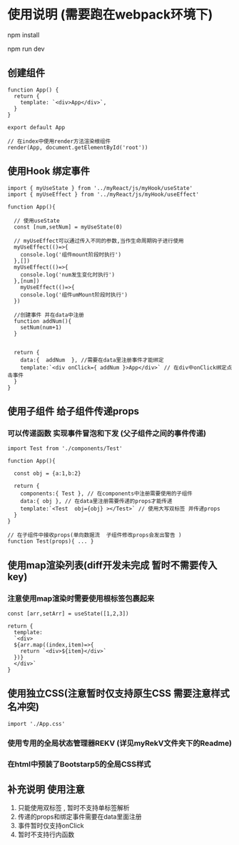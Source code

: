 #  使用说明 (需要跑在webpack环境下)
npm install

npm run dev 


##   创建组件
```tsx
function App() {
  return { 
    template: `<div>App</div>`,
  }
}

export default App

// 在index中使用render方法渲染根组件
render(App, document.getElementById('root'))
```


## 使用Hook  绑定事件 
```tsx
import { myUseState } from '../myReact/js/myHook/useState'
import { myUseEffect } from '../myReact/js/myHook/useEffect'

function App(){

  // 使用useState
  const [num,setNum] = myUseState(0)

  // myUseEffect可以通过传入不同的参数,当作生命周期钩子进行使用
  myUseEffect(()=>{
    console.log('组件mount阶段时执行')
  },[])
  myUseEffect(()=>{
    console.log('num发生变化时执行')
  },[num])
    myUseEffect(()=>{
    console.log('组件umMount阶段时执行')
  })

  //创建事件 并在data中注册
  function addNum(){
    setNum(num+1)
  }
  

  return {
    data:{  addNum  }, //需要在data里注册事件才能绑定
    template:`<div onClick={ addNum }>App</div>` // 在div中onClick绑定点击事件
  }
}

```


## 使用子组件   给子组件传递props
### 可以传递函数  实现事件冒泡和下发 (父子组件之间的事件传递)
```tsx
import Test from './components/Test'

function App(){

  const obj = {a:1,b:2}

  return {
    components:{ Test }, // 在components中注册需要使用的子组件
    data:{ obj }, // 在data里注册需要传递的props才能传递 
    template:`<Test  obj={obj} ></Test>` // 使用大写双标签 并传递props
  }
}

// 在子组件中接收props(单向数据流  子组件修改props会发出警告 )
function Test(props){ ... }
```


## 使用map渲染列表(diff开发未完成 暂时不需要传入key)
### 注意使用map渲染时需要使用根标签包裹起来
```tsx
const [arr,setArr] = useState([1,2,3])

return {
  template:
  `<div>
  ${arr.map((index,item)=>{
    return `<div>${item}</div>`
  })}
  </div>`
}
```


## 使用独立CSS(注意暂时仅支持原生CSS  需要注意样式名冲突) 
```tsx
import './App.css'
```

### 使用专用的全局状态管理器REKV (详见myRekV文件夹下的Readme)


### 在html中预装了Bootstarp5的全局CSS样式 



## 补充说明  使用注意
1. 只能使用双标签<tag></tag> , <App></App>  暂时不支持单标签解析
2. 传递的props和绑定事件需要在data里面注册
3. 事件暂时仅支持onClick  
4. 暂时不支持行内函数